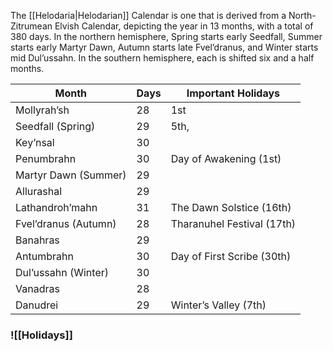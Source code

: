 The [[Helodaria|Helodarian]] Calendar is one that is derived from a North-Zitrumean Elvish Calendar, depicting the year in 13 months, with a total of 380 days. In the northern hemisphere, Spring starts early Seedfall, Summer starts early Martyr Dawn, Autumn starts late Fvel’dranus, and Winter starts mid Dul’ussahn. In the southern hemisphere, each is shifted six and a half months. 

| Month                | Days | Important Holidays         |
| -------------------- | ---- | -------------------------- |
| Mollyrah’sh          | 28   | 1st                        |
| Seedfall (Spring)    | 29   | 5th,                       |
| Key’nsal             | 30   |                            |
| Penumbrahn           | 30   | Day of Awakening (1st)     |
| Martyr Dawn (Summer) | 29   |                            |
| Allurashal           | 29   |                            |
| Lathandroh’mahn      | 31   | The Dawn Solstice (16th)   |
| Fvel’dranus (Autumn) | 28   | Tharanuhel Festival (17th) |
| Banahras             | 29   |                            |
| Antumbrahn           | 30   | Day of First Scribe (30th) |
| Dul’ussahn (Winter)  | 30   |                            |
| Vanadras             | 28   |                            |
| Danudrei             | 29   | Winter’s Valley (7th)      |
### ![[Holidays]]